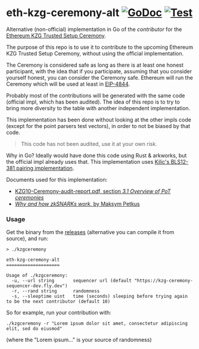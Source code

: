 # eth-kzg-ceremony-alt [![GoDoc](https://godoc.org/github.com/arnaucube/eth-kzg-ceremony-alt?status.svg)](https://godoc.org/github.com/arnaucube/eth-kzg-ceremony-alt) [![Test](https://github.com/arnaucube/eth-kzg-ceremony-alt/workflows/Test/badge.svg)](https://github.com/arnaucube/eth-kzg-ceremony-alt/actions?query=workflow%3ATest)

Alternative (non-official) implementation in Go of the *contributor* for the [Ethereum KZG Trusted Setup Ceremony](https://github.com/ethereum/kzg-ceremony/blob/main/FAQ.md).

The purpose of this repo is to use it to contribute to the upcoming Ethereum KZG Trusted Setup Ceremony, without using the official implementation.

The Ceremony is considered safe as long as there is at least one honest participant, with the idea that if you participate, assuming that you consider yourself honest, you can consider the Ceremony safe.
Ethereum will run the Ceremony which will be used at least in [EIP-4844](https://eips.ethereum.org/EIPS/eip-4844).

Probably most of the contributions will be generated with the same code (official impl, which has been audited). The idea of this repo is to try to bring more diversity to the table with another independent implementation.

This implementation has been done without looking at the other impls code (except for the point parsers test vectors), in order to not be biased by that code.

> This code has not been audited, use it at your own risk.

Why in Go? Ideally would have done this code using Rust & arkworks, but the official impl already uses that. This implementation uses [Kilic's BLS12-381 pairing implementation](https://github.com/kilic/bls12-381).

Documents used for this implementation:
- [KZG10-Ceremony-audit-report.pdf, section *3.1 Overview of PoT ceremonies*](https://github.com/ethereum/kzg-ceremony/blob/main/KZG10-Ceremony-audit-report.pdf)
- [*Why and how zkSNARKs work*, by Maksym Petkus](https://arxiv.org/abs/1906.07221v1)

### Usage
Get the binary from the [releases](https://github.com/arnaucube/eth-kzg-ceremony-alt/releases) (alternative you can compile it from source), and run:
```
> ./kzgceremony

eth-kzg-ceremony-alt
====================

Usage of ./kzgceremony:
  -u, --url string       sequencer url (default "https://kzg-ceremony-sequencer-dev.fly.dev")
  -r, --rand string      randomness
  -s, --sleeptime uint   time (seconds) sleeping before trying again to be the next contributor (default 10)
```

So for example, run your contribution with:
```
./kzgceremony -r "Lorem ipsum dolor sit amet, consectetur adipiscing elit, sed do eiusmod"
```
(where the "Lorem ipsum..." is your source of randomness)
